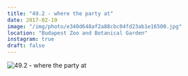 ```yaml
---
title: "49.2 - where the party at"
date: 2017-02-19
image: "/img/photo/e340d648af2a88cbc04fd23ab1e16500.jpg"
location: "Budapest Zoo and Botanical Garden"
instagram: true
draft: false
---
```


![49.2 - where the party at](/img/photo/e340d648af2a88cbc04fd23ab1e16500.jpg)
